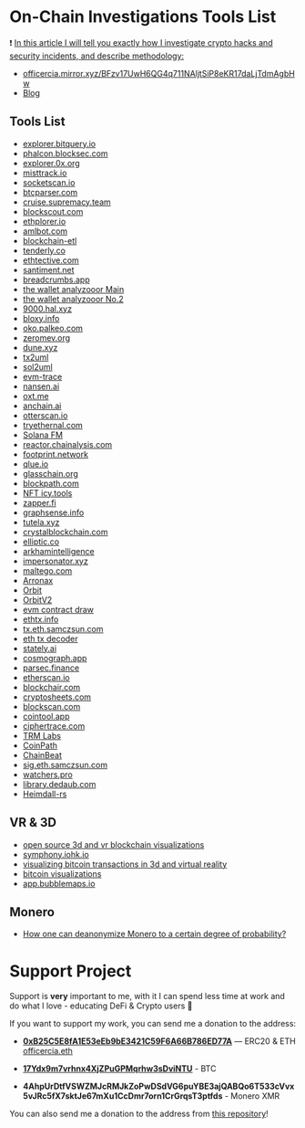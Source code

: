 # On-Chain Investigations Tools List

❗️ [In this article I will tell you exactly how I investigate crypto hacks and security incidents, and describe methodology:](https://officercia.mirror.xyz/BFzv17UwH6QG4q711NAljtSiP8eKR17daLjTdmAgbHw)

- [officercia.mirror.xyz/BFzv17UwH6QG4q711NAljtSiP8eKR17daLjTdmAgbHw](https://officercia.mirror.xyz/BFzv17UwH6QG4q711NAljtSiP8eKR17daLjTdmAgbHw)
- [Blog](https://officercia.mirror.xyz)

## Tools List


- [explorer.bitquery.io](https://explorer.bitquery.io)
- [phalcon.blocksec.com](https://phalcon.blocksec.com)
- [explorer.0x.org](https://explorer.0x.org)
- [misttrack.io](http://misttrack.io)
- [socketscan.io](https://socketscan.io)
- [btcparser.com](http://btcparser.com)
- [cruise.supremacy.team](https://cruise.supremacy.team)
- [blockscout.com](https://blockscout.com)
- [ethplorer.io](https://ethplorer.io)
- [amlbot.com](https://amlbot.com)
- [blockchain-etl](https://github.com/blockchain-etl/ethereum-etl)
- [tenderly.co](https://tenderly.co)
- [ethtective.com](https://ethtective.com)
- [santiment.net](https://santiment.net)
- [breadcrumbs.app](https://breadcrumbs.app)
- [the wallet analyzooor Main](https://analyzooor.super.site)
- [the wallet analyzooor No.2](http://0xrdt-the-wallet-analyzooor-appmain-page-d9lsre.streamlitapp.com)
- [9000.hal.xyz](https://9000.hal.xyz)
- [bloxy.info](https://bloxy.info)
- [oko.palkeo.com](https://oko.palkeo.com)
- [zeromev.org](https://zeromev.org)
- [dune.xyz](https://dune.xyz)
- [tx2uml](http://github.com/naddison36/tx2uml)
- [sol2uml](http://github.com/naddison36/sol2uml)
- [evm-trace](https://github.com/ApeWorX/evm-trace)
- [nansen.ai](https://nansen.ai)
- [oxt.me](https://oxt.me)
- [anchain.ai](http://anchain.ai)
- [otterscan.io](https://otterscan.io)
- [tryethernal.com](https://tryethernal.com)
- [Solana FM](https://solana.fm)
- [reactor.chainalysis.com](http://reactor.chainalysis.com)
- [footprint.network](https://footprint.network)
- [qlue.io](http://qlue.io)
- [glasschain.org](http://glasschain.org)
- [blockpath.com](https://blockpath.com)
- [NFT icy.tools](https://icy.tools)
- [zapper.fi](https://zapper.fi)
- [graphsense.info](https://graphsense.info)
- [tutela.xyz](https://tutela.xyz)
- [crystalblockchain.com](http://crystalblockchain.com)
- [elliptic.co](http://elliptic.co)
- [arkhamintelligence](https://platform.arkhamintelligence.com/waitlist)
- [impersonator.xyz](https://impersonator.xyz)
- [maltego.com](https://maltego.com/transform-hub/tatum-blockchain-explorer)
- [Arronax](https://github.com/Cryptonomic/Arronax)
- [Orbit](https://github.com/s0md3v/Orbit)
- [OrbitV2](https://www.kitploit.com/2019/07/orbit-v20-blockchain-transactions.html?amp=0)
- [evm contract draw](https://github.com/DanielVF/evm-contract-draw)
- [ethtx.info](https://ethtx.info)
- [tx.eth.samczsun.com](https://tx.eth.samczsun.com)
- [eth tx decoder](https://antoncoding.github.io/eth-tx-decoder)
- [stately.ai](https://stately.ai)
- [cosmograph.app](https://cosmograph.app)
- [parsec.finance](https://parsec.finance)
- [etherscan.io](https://etherscan.io)
- [blockchair.com](https://blockchair.com)
- [cryptosheets.com](https://cryptosheets.com)
- [blockscan.com](https://blockscan.com)
- [cointool.app](https://cointool.app)
- [ciphertrace.com](https://ciphertrace.com/solutions)
- [TRM Labs](https://www.trmlabs.com/products/forensics)
- [CoinPath](https://bitquery.io/products/coinpath)
- [ChainBeat](https://chainbeat.io)
- [sig.eth.samczsun.com](https://sig.eth.samczsun.com)
- [watchers.pro](http://watchers.pro)
- [library.dedaub.com](http://library.dedaub.com)
- [Heimdall-rs](https://github.com/Jon-Becker/heimdall-rs)

## VR & 3D

- [open source 3d and vr blockchain visualizations](https://ethresear.ch/t/open-source-3d-and-vr-blockchain-visualizations/3297/2)
- [symphony.iohk.io](https://symphony.iohk.io)
- [visualizing bitcoin transactions in 3d and virtual reality](https://medium.com/coinmonks/visualizing-bitcoin-transactions-in-3d-and-virtual-reality-e3e28b3055df)
- [bitcoin visualizations](www.lopp.net/bitcoin-information/visualizations.html)
- [app.bubblemaps.io](https://app.bubblemaps.io)

## Monero

- [How one can deanonymize Monero to a certain degree of probability?](https://graph.org/How-one-can-deanonymize-Monero-to-a-certain-degree-of-probability-11-19)

# Support Project

Support is **very** important to me, with it I can spend less time at work and do what I love - educating DeFi & Crypto users :sparkling_heart:

If you want to support my work, you can send me a donation to the address:

- **[0xB25C5E8fA1E53eEb9bE3421C59F6A66B786ED77A](https://etherscan.io/address/0xB25C5E8fA1E53eEb9bE3421C59F6A66B786ED77A)** — ERC20 & ETH [officercia.eth](https://etherscan.io/enslookup-search?search=officercia.eth)

- **[17Ydx9m7vrhnx4XjZPuGPMqrhw3sDviNTU](https://blockchair.com/bitcoin/address/17Ydx9m7vrhnx4XjZPuGPMqrhw3sDviNTU)** - BTC

- **4AhpUrDtfVSWZMJcRMJkZoPwDSdVG6puYBE3ajQABQo6T533cVvx5vJRc5fX7sktJe67mXu1CcDmr7orn1CrGrqsT3ptfds** - Monero XMR

You can also send me a donation to the address from [this repository](https://github.com/OffcierCia/support)!

#

